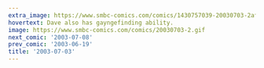 ```yaml
---
extra_image: https://www.smbc-comics.com/comics/1430757039-20030703-2after.png
hovertext: Dave also has gayngefinding ability.
image: https://www.smbc-comics.com/comics/20030703-2.gif
next_comic: '2003-07-08'
prev_comic: '2003-06-19'
title: '2003-07-03'
---
```


